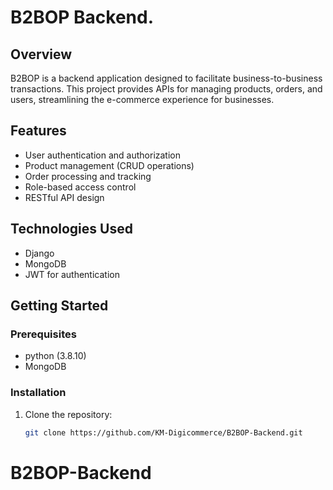 # B2BOP Backend.

## Overview

B2BOP is a backend application designed to facilitate business-to-business transactions. This project provides APIs for managing products, orders, and users, streamlining the e-commerce experience for businesses.

## Features

- User authentication and authorization
- Product management (CRUD operations)
- Order processing and tracking
- Role-based access control
- RESTful API design

## Technologies Used

- Django 
- MongoDB
- JWT for authentication

## Getting Started

### Prerequisites

- python (3.8.10)
- MongoDB

### Installation

1. Clone the repository:

   ```bash
   git clone https://github.com/KM-Digicommerce/B2BOP-Backend.git
# B2BOP-Backend
